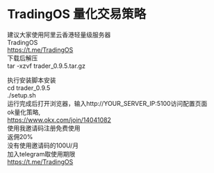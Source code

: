 # TradingOS 量化交易策略    
建议大家使用阿里云香港轻量级服务器  
TradingOS  
https://t.me/TradingOS  
下载后解压  
tar -xzvf trader_0.9.5.tar.gz  

执行安装脚本安装    
cd trader_0.9.5  
./setup.sh  
运行完成后打开浏览器，输入http://YOUR_SERVER_IP:5100访问配置页面  
ok量化策略,  
https://www.okx.com/join/14041082  
使用我邀请码注册免费使用   
返佣20%  
没有使用邀请码的100U/月  
加入telegram取使用期限    
https://t.me/TradingOS  

